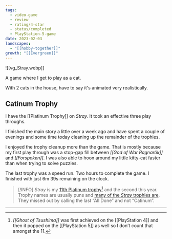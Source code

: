 ```yaml
---
tags:
  - video-game
  - review
  - rating/4-star
  - status/completed
  - PlayStation-5-game
date: 2023-02-03
landscapes:
  - "[[hobby-together]]"
growth: "[[Evergreen]]"
---
```

![[vg_Stray.webp]]

A game where I get to play as a cat.

With 2 cats in the house, have to say it's animated very realistically.

## Catinum Trophy
I have the [[Platinum Trophy]] on *Stray.*  It took an effective three play throughs. 

I finished the main story a little over a week ago and have spent a couple of evenings and some time today cleaning up the remainder of the trophies.

I enjoyed the trophy cleanup more than the game. That is mostly because my first play through was a stop-gap fill between *[[God of War Ragnarök]]* and *[[Forspoken]]*. I was also able to hoon around my little kitty-cat faster than when trying to solve puzzles.

The last trophy was a speed run. Two hours to complete the game. I finished with just 6m 39s remaining on the clock.

> [!INFO] 
> _Stray_ is my [11th Platinum trophy](https://psnprofiles.com/Quantum-Gardener/log?type=platinum)[^1] and the second this year. Trophy names are usually puns and [many of the _Stray_ trophies are](https://psnprofiles.com/trophies/17011-stray/Quantum-Gardener). They missed out by calling the last “All Done” and not “Catinum”.
---- 

[^1]:	*[[Ghost of Tsushima]]* was first achieved on the [[PlayStation 4]] and then it popped on the [[PlayStation 5]] as well so I don’t count that amongst the 11.